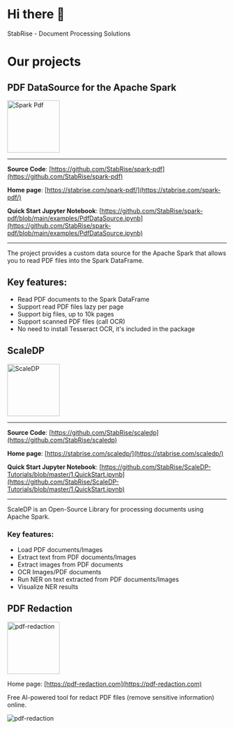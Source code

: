 # Hi there 👋

StabRise - Document Processing Solutions

# Our projects

## PDF DataSource for the Apache Spark

<a href="https://stabrise.com/spark-pdf/"><img alt="Spark Pdf" src="https://stabrise.com/media/filer_public_thumbnails/filer_public/16/d6/16d6a0d6-f162-42ad-a5a3-7dc20361ad24/sparkpdf.png__1000x300_subsampling-2.webp" height="120"></a>

---

**Source Code**: [https://github.com/StabRise/spark-pdf](https://github.com/StabRise/spark-pdf)

**Home page**: [https://stabrise.com/spark-pdf/](https://stabrise.com/spark-pdf/)

**Quick Start Jupyter Notebook**: [https://github.com/StabRise/spark-pdf/blob/main/examples/PdfDataSource.ipynb](https://github.com/StabRise/spark-pdf/blob/main/examples/PdfDataSource.ipynb)

---

The project provides a custom data source for the Apache Spark that allows you to read PDF files into the Spark DataFrame.

## Key features:

- Read PDF documents to the Spark DataFrame
- Support read PDF files lazy per page
- Support big files, up to 10k pages
- Support scanned PDF files (call OCR)
- No need to install Tesseract OCR, it's included in the package

## ScaleDP

<a href="https://stabrise.com/scaledp/"><img alt="ScaleDP" src="https://stabrise.com/media/filer_public_thumbnails/filer_public/4a/7d/4a7d97c2-50d7-4b7a-9902-af2df9b574da/scaledplogo.png__1000x300_subsampling-2.webp" height="120" /></a>

---

**Source Code**: [https://github.com/StabRise/scaledp](https://github.com/StabRise/scaledp)

**Home page**: [https://stabrise.com/scaledp/](https://stabrise.com/scaledp/)

**Quick Start Jupyter Notebook**: [https://github.com/StabRise/ScaleDP-Tutorials/blob/master/1.QuickStart.ipynb](https://github.com/StabRise/ScaleDP-Tutorials/blob/master/1.QuickStart.ipynb)

---

ScaleDP is an Open-Source Library for processing documents using Apache Spark.

### Key features:

- Load PDF documents/Images
- Extract text from PDF documents/Images
- Extract images from PDF documents
- OCR Images/PDF documents
- Run NER on text extracted from PDF documents/Images
- Visualize NER results


## PDF Redaction

<a href="https://pdf-redaction.com"><img alt="pdf-redaction" src="https://pdf-redaction.com/images/pdf-redaction-logo.svg" height="120" /></a>

Home page: [https://pdf-redaction.com](https://pdf-redaction.com)

Free AI-powered tool for redact PDF files (remove sensitive information) online.

<img alt="pdf-redaction" src="https://media.licdn.com/dms/image/v2/D4D22AQGhRpexOnAbyA/feedshare-shrink_800/B4DZVmbKWPHIAg-/0/1741180153002?e=1744243200&v=beta&t=lRQXyJ5nHYvdU4uF6LJuq69oKs72yPBs1xts2IrJgxc"/>

